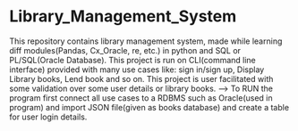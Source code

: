# Library_Management_System
This repository contains library management system, made while learning diff modules(Pandas, Cx_Oracle, re, etc.) in python and SQL or PL/SQL(Oracle Database).
This project is run on CLI(command line interface) provided with many use cases like: sign in/sign up, Display Library books, Lend book and so on.
This project is user facilitated with some validation over some user details or library books.
--> To RUN the program first connect all use cases to a RDBMS such as Oracle(used in program) and import JSON file(given as books database) and create a table for user login details.
